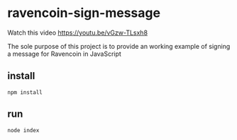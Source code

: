 # ravencoin-sign-message
Watch this video
https://youtu.be/vGzw-TLsxh8


The sole purpose of this project is to provide an working example of signing a message for Ravencoin in JavaScript

## install

`npm install`

## run

`node index`
